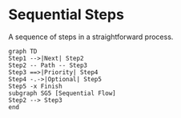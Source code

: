 # Sequential Steps

A sequence of steps in a straightforward process.

```mermaid
graph TD
Step1 -->|Next| Step2
Step2 -- Path -- Step3
Step3 ==>|Priority| Step4
Step4 -.->|Optional| Step5
Step5 -x Finish
subgraph SG5 [Sequential Flow]
Step2 --> Step3
end
```
